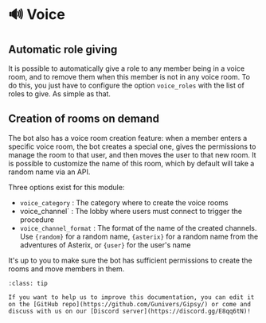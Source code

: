 <!--
Ce programme est régi par la licence CeCILL soumise au droit français et
respectant les principes de diffusion des logiciels libres. Vous pouvez
utiliser, modifier et/ou redistribuer ce programme sous les conditions
de la licence CeCILL diffusée sur le site "http://www.cecill.info".
-->

# 🔊 Voice

## Automatic role giving

It is possible to automatically give a role to any member being in a voice room, and to remove them when this member is not in any voice room. To do this, you just have to configure the option `voice_roles` with the list of roles to give. As simple as that.

## Creation of rooms on demand

The bot also has a voice room creation feature: when a member enters a specific voice room, the bot creates a special one, gives the permissions to manage the room to that user, and then moves the user to that new room. It is possible to customize the name of this room, which by default will take a random name via an API.

Three options exist for this module:

* `voice_category` : The category where to create the voice rooms
* voice_channel` : The lobby where users must connect to trigger the procedure
* `voice_channel_format` : The format of the name of the created channels. Use `{random}` for a random name, `{asterix}` for a random name from the adventures of Asterix, or `{user}` for the user's name

It's up to you to make sure the bot has sufficient permissions to create the rooms and move members in them.

```{admonition} 🤝 Help us to improve this documentation!
:class: tip

If you want to help us to improve this documentation, you can edit it on the [GitHub repo](https://github.com/Gunivers/Gipsy/) or come and discuss with us on our [Discord server](https://discord.gg/E8qq6tN)!
```